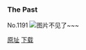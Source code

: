 ### The Past
No.1191
![图片不见了~~~](https://imgs.xkcd.com/comics/the_past.png)

[原址](https://xkcd.com//1191) [下载](https://imgs.xkcd.com/comics/the_past.png)

